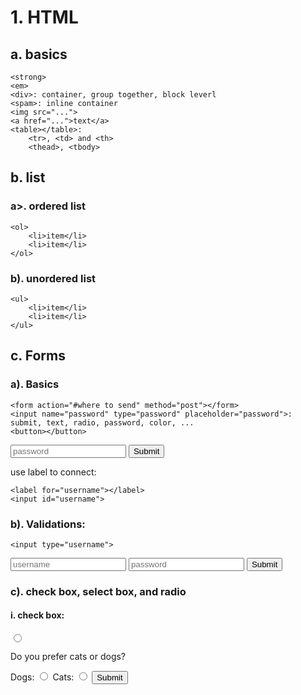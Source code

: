 # 1. HTML
## a. basics
```
<strong>
<em>
<div>: container, group together, block leverl
<spam>: inline container
<img src="...">
<a href="...">text</a>
<table></table>: 
    <tr>, <td> and <th>
    <thead>, <tbody>
```

## b. list
### a>. ordered list
```
<ol>
    <li>item</li>
    <li>item</li>
</ol>
```
### b). unordered list
```
<ul>
    <li>item</li>
    <li>item</li>
</ul>
```
## c. Forms
### a). Basics
```
<form action="#where to send" method="post"></form>
<input name="password" type="password" placeholder="password">: submit, text, radio, password, color, ...
<button></button>
```
<input name="password" type="password" placeholder="password">
<input type="submit">

use label to connect:
```
<label for="username"></label>
<input id="username">
```

### b). Validations:
```
<input type="username">
```
<form>
<input type="text" placeholder="username" required>
<input type="password" placeholder="password" required>
<input type="submit">
</form>

### c). check box, select box, and radio
#### i. check box:
<input type="radio">
<p>
    Do you prefer cats or dogs?
    <form>
        <label for="dogs">Dogs: </label>
        <input name="petChoice" id="dogs" type="radio" value="dogs">
        <label for="cats">Cats:</label>
        <input name="petChoice" id="cats" type="radio" value="cats">
        <button>Submit</button>
    </form>
</p>


